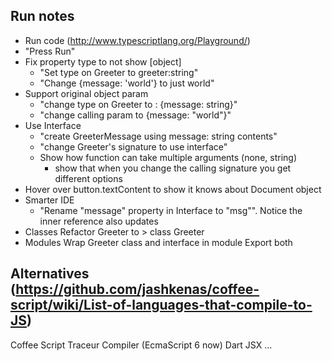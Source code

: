 Run notes
----

* Run code (http://www.typescriptlang.org/Playground/)
* "Press Run"
* Fix property type to not show [object]
    * "Set type on Greeter to greeter:string"
    * "Change {message: 'world'} to just world"
* Support original object param
    * "change type on Greeter to : {message: string}"
    * "change calling param to {message: "world"}"
* Use Interface
    * "create GreeterMessage using message: string contents"
    * "change Greeter's signature to use interface"
    * Show how function can take multiple arguments (none, string)
        * show that when you change the calling signature you get different options
* Hover over button.textContent to show it knows about Document object
* Smarter IDE
    * "Rename "message" property in Interface to "msg"". Notice the inner reference also updates
* Classes
    Refactor Greeter to > class Greeter
* Modules
    Wrap Greeter class and interface in module
    Export both

Alternatives (https://github.com/jashkenas/coffee-script/wiki/List-of-languages-that-compile-to-JS)
----
Coffee Script
Traceur Compiler (EcmaScript 6 now)
Dart
JSX
...